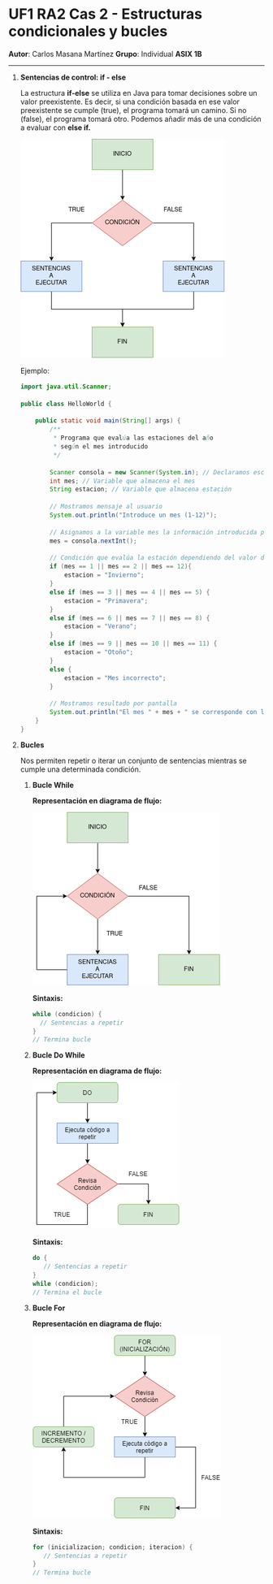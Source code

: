 # UF1 RA2 Cas 2 - Estructuras condicionales y bucles
**Autor**: Carlos Masana Martínez
**Grupo**: Individual
**ASIX 1B**

------

1. **Sentencias de control: if - else**

   La estructura **if-else** se utiliza en Java para tomar decisiones sobre un valor preexistente. Es decir, si una condición basada en ese valor preexistente se cumple (true), el programa tomará un camino. Si no (false), el programa tomará otro. Podemos añadir más de una condición a evaluar con **else if.**

   

   ![](if-else.png)

   

   Ejemplo:

   ```java
   import java.util.Scanner;
   
   public class HelloWorld {
   
       public static void main(String[] args) {
           /**
            * Programa que evalúa las estaciones del año
            * según el mes introducido
            */
           
           Scanner consola = new Scanner(System.in); // Declaramos escaner    
           int mes; // Variable que almacena el mes
           String estacion; // Variable que almacena estación
           
           // Mostramos mensaje al usuario
           System.out.println("Introduce un mes (1-12)");
           
           // Asignamos a la variable mes la información introducida por el usuario
           mes = consola.nextInt();
           
           // Condición que evalúa la estación dependiendo del valor del mes introducido
           if (mes == 1 || mes == 2 || mes == 12){
               estacion = "Invierno";
           }
           else if (mes == 3 || mes == 4 || mes == 5) {
               estacion = "Primavera";
           }
           else if (mes == 6 || mes == 7 || mes == 8) {
               estacion = "Verano";
           }
           else if (mes == 9 || mes == 10 || mes == 11) {
               estacion = "Otoño";
           }
           else {
               estacion = "Mes incorrecto";
           }
           
           // Mostramos resultado por pantalla
           System.out.println("El mes " + mes + " se corresponde con la estación de " + estacion);
       }
   }
   ```

   

2. **Bucles**

   Nos permiten repetir o iterar un conjunto de sentencias mientras se cumple una determinada condición.

   1. **Bucle While**

      **Representación en diagrama de flujo:**

      ![](while.png)

      **Sintaxis:**

      ```java
      while (condicion) {
      	// Sentencias a repetir
      }
      // Termina bucle
      ```

      

   2. **Bucle Do While**

      **Representación en diagrama de flujo:**

      ![](do_while.png)

      **Sintaxis:**

      ```java
      do {
         // Sentencias a repetir
      }
      while (condicion);
      // Termina el bucle
      ```

      

   3. **Bucle For**

      **Representación en diagrama de flujo:**

      ![](for.png)

      **Sintaxis:**

      ```java
      for (inicializacion; condicion; iteracion) {
         // Sentencias a repetir
      }
      // Termina bucle
      ```

      
